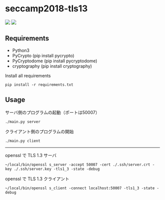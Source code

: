 # seccamp2018-tls13

<a href="https://circleci.com/gh/seccamp2018-tls13/seccamp2018-tls13"><img src="https://circleci.com/gh/seccamp2018-tls13/seccamp2018-tls13/tree/master.svg?style=shield&circle-token=8cba96a486a4be89b38a9bbe356555d237d307eb"></a>
<a href="https://codeclimate.com/github/seccamp2018-tls13/seccamp2018-tls13/maintainability"><img src="https://api.codeclimate.com/v1/badges/22925422e5e90c48b254/maintainability" /></a>


## Requirements

- Python3
- PyCrypto (pip install pycrypto)
- PyCryptodome (pip install pycryptodome)
- cryptography (pip install cryptography)

Install all requirements

```
pip install -r requirements.txt
```


## Usage

サーバ側のプログラムの起動（ポートは50007）

```
./main.py server
```

クライアント側のプログラムの開始

```
./main.py client
```

---

openssl で TLS 1.3 サーバ

```
~/local/bin/openssl s_server -accept 50007 -cert ./.ssh/server.crt -key ./.ssh/server.key -tls1_3 -state -debug
```

openssl で TLS 1.3 クライアント

```
~/local/bin/openssl s_client -connect localhost:50007 -tls1_3 -state -debug
```
